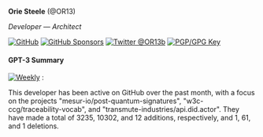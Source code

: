 **Orie Steele** (@OR13)

_Developer — Architect_

<a href="https://github.com/OR13"><img src="https://img.shields.io/github/followers/OR13.svg?label=@OR13&style=social" alt="GitHub"></a> <a href="https://github.com/sponsors/OR13"><img src="https://img.shields.io/badge/GitHub_Sponsors--_.svg?style=social&logo=github&logoColor=EA4AAA" alt="GitHub Sponsors"></a> <a href="https://twitter.com/OR13b" rel="me"> <img src="https://img.shields.io/twitter/follow/OR13b?label=@OR13b&style=social" alt="Twitter @OR13b"></a> <a rel="pgpkey" href="https://github.com/OR13.gpg"><img src="https://img.shields.io/badge/PGP_key--PGP_key?logo=protonmail&style=social&logoColor=000000?link=https%3A%2F%2Fgithub.com%2FOR13.gpg?link=https%3A%2F%2Fgithub.com%2FOR13.gpg" alt="PGP/GPG Key"></a>

#### GPT-3 Summary

[![Weekly](https://github.com/OR13/OR13/actions/workflows/weekly.yml/badge.svg)](https://github.com/OR13/OR13/actions/workflows/weekly.yml)
:

This developer has been active on GitHub over the past month, with a focus on the projects "mesur-io/post-quantum-signatures", "w3c-ccg/traceability-vocab", and "transmute-industries/api.did.actor". They have made a total of 3235, 10302, and 12 additions, respectively, and 1, 61, and 1 deletions.
